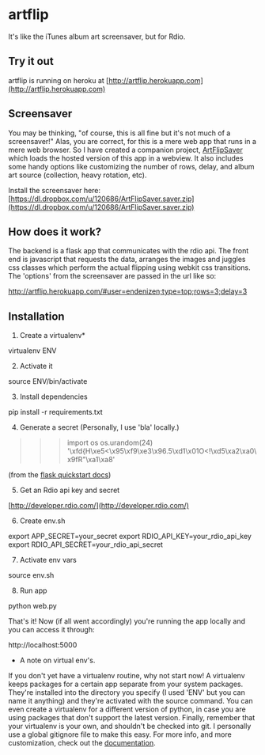 artflip
=======

It's like the iTunes album art screensaver, but for Rdio.

Try it out
----------

artflip is running on heroku at [http://artflip.herokuapp.com](http://artflip.herokuapp.com)

Screensaver
-----------

You may be thinking, "of course, this is all fine but it's not much of a screensaver!" Alas, you are correct, for this is a mere web app that runs in a mere web browser. So I have created a companion project, [ArtFlipSaver](https://github.com/endenizen/ArtFlipSaver) which loads the hosted version of this app in a webview. It also includes some handy options like customizing the number of rows, delay, and album art source (collection, heavy rotation, etc).

Install the screensaver here: [https://dl.dropbox.com/u/120686/ArtFlipSaver.saver.zip](https://dl.dropbox.com/u/120686/ArtFlipSaver.saver.zip)

How does it work?
-----------------

The backend is a flask app that communicates with the rdio api. The front end is javascript that requests the data, arranges the images and juggles css classes which perform the actual flipping using webkit css transitions. The 'options' from the screensaver are passed in the url like so:

  http://artflip.herokuapp.com/#user=endenizen;type=top;rows=3;delay=3

Installation
------------

1. Create a virtualenv*

  virtualenv ENV

2. Activate it

  source ENV/bin/activate

3. Install dependencies

  pip install -r requirements.txt

4. Generate a secret (Personally, I use 'bla' locally.)

  >>> import os
  >>> os.urandom(24)
  '\xfd{H\xe5<\x95\xf9\xe3\x96.5\xd1\x01O<!\xd5\xa2\xa0\x9fR"\xa1\xa8'

  (from the [flask quickstart docs](http://flask.pocoo.org/docs/quickstart/))

5. Get an Rdio api key and secret

  [http://developer.rdio.com/](http://developer.rdio.com/)

6. Create env.sh

  export APP_SECRET=your_secret
  export RDIO_API_KEY=your_rdio_api_key
  export RDIO_API_SECRET=your_rdio_api_secret

7. Activate env vars

  source env.sh

8. Run app

  python web.py

That's it! Now (if all went accordingly) you're running the app locally and you can access it through:

  http://localhost:5000

* A note on virtual env's.

If you don't yet have a virtualenv routine, why not start now! A virtualenv keeps packages for a certain app separate from your system packages. They're installed into the directory you specify (I used 'ENV' but you can name it anything) and they're activated with the source command. You can even create a virtualenv for a different version of python, in case you are using packages that don't support the latest version. Finally, remember that your virtualenv is your own, and shouldn't be checked into git. I personally use a global gitignore file to make this easy. For more info, and more customization, check out the [documentation](http://www.virtualenv.org/en/latest/index.html).

